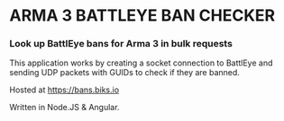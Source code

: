 # ARMA 3 BATTLEYE BAN CHECKER
### Look up BattlEye bans for Arma 3 in bulk requests
This application works by creating a socket connection to BattlEye and sending UDP packets with GUIDs to check if they are banned. 

Hosted at https://bans.biks.io

Written in Node.JS & Angular.
